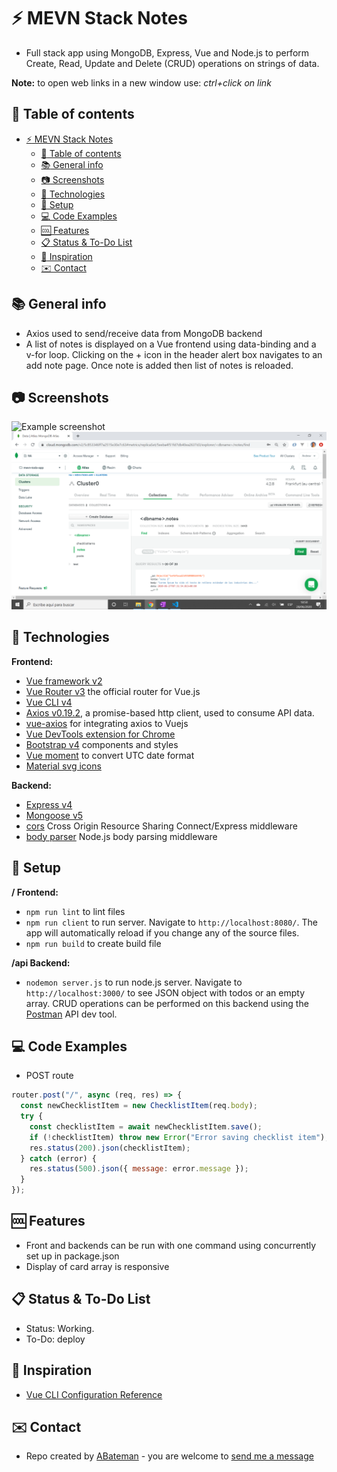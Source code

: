 # :zap: MEVN Stack Notes

* Full stack app using MongoDB, Express, Vue and Node.js to perform Create, Read, Update and Delete (CRUD) operations on strings of data.

**Note:** to open web links in a new window use: _ctrl+click on link_

## :page_facing_up: Table of contents

* [:zap: MEVN Stack Notes](#zap-mevn-stack-notes)
	* [:page_facing_up: Table of contents](#page_facing_up-table-of-contents)
	* [:books: General info](#books-general-info)
	* [:camera: Screenshots](#camera-screenshots)
	* [:signal_strength: Technologies](#signal_strength-technologies)
	* [:floppy_disk: Setup](#floppy_disk-setup)
	* [:computer: Code Examples](#computer-code-examples)
	* [:cool: Features](#cool-features)
	* [:clipboard: Status & To-Do List](#clipboard-status--to-do-list)
	* [:clap: Inspiration](#clap-inspiration)
	* [:envelope: Contact](#envelope-contact)

## :books: General info

* Axios used to send/receive data from MongoDB backend
* A list of notes is displayed on a Vue frontend using data-binding and a v-for loop. Clicking on the + icon in the header alert box navigates to an add note page. Once note is added then list of notes is reloaded.

## :camera: Screenshots

![Example screenshot](./img/frontend.png)
![Example screenshot](./img/mongodb.png)

## :signal_strength: Technologies

**Frontend:**

* [Vue framework v2](https://vuejs.org/)
* [Vue Router v3](https://router.vuejs.org/) the official router for Vue.js
* [Vue CLI v4](https://cli.vuejs.org/)
* [Axios v0.19.2](https://github.com/axios/axios), a promise-based http client, used to consume API data.
* [vue-axios](https://www.npmjs.com/package/vue-axios) for integrating axios to Vuejs
* [Vue DevTools extension for Chrome](https://chrome.google.com/webstore/detail/vuejs-devtools/nhdogjmejiglipccpnnnanhbledajbpd)
* [Bootstrap v4](https://getbootstrap.com/) components and styles
* [Vue moment](https://github.com/brockpetrie/vue-moment#readme) to convert UTC date format
* [Material svg icons](https://material.io/resources/icons/?search=cale&icon=event_note&style=baseline)

**Backend:**

* [Express v4](https://expressjs.com/)
* [Mongoose v5](https://mongoosejs.com/)
* [cors](https://www.npmjs.com/package/cors) Cross Origin Resource Sharing Connect/Express middleware
* [body parser](https://www.npmjs.com/package/body-parser) Node.js body parsing middleware

## :floppy_disk: Setup

**/ Frontend:**

* `npm run lint` to lint files
* `npm run client` to run server. Navigate to `http://localhost:8080/`. The app will automatically reload if you change any of the source files.
* `npm run build` to create build file

**/api Backend:**

* `nodemon server.js` to run node.js server. Navigate to `http://localhost:3000/` to see JSON object with todos or an empty array. CRUD operations can be performed on this backend using the [Postman](https://www.postman.com/) API dev tool.

## :computer: Code Examples

* POST route

```javascript
router.post("/", async (req, res) => {
  const newChecklistItem = new ChecklistItem(req.body);
  try {
    const checklistItem = await newChecklistItem.save();
    if (!checklistItem) throw new Error("Error saving checklist item");
    res.status(200).json(checklistItem);
  } catch (error) {
    res.status(500).json({ message: error.message });
  }
});
```

## :cool: Features

* Front and backends can be run with one command using concurrently set up in package.json
* Display of card array is responsive

## :clipboard: Status & To-Do List

* Status: Working.
* To-Do: deploy

## :clap: Inspiration

* [Vue CLI Configuration Reference](https://cli.vuejs.org/config/#devserver-proxy)

## :envelope: Contact

* Repo created by [ABateman](https://www.andrewbateman.org) - you are welcome to [send me a message](https://andrewbateman.org/contact)
